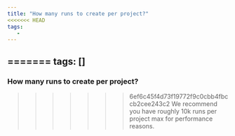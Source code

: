 ```yaml
---
title: "How many runs to create per project?"
<<<<<<< HEAD
tags:
   - 
---
```


=======
tags: []
---

### How many runs to create per project?
>>>>>>> 6ef6c45f4d73f19772f9c0cbb4fbccb2cee243c2
We recommend you have roughly 10k runs per project max for performance reasons.